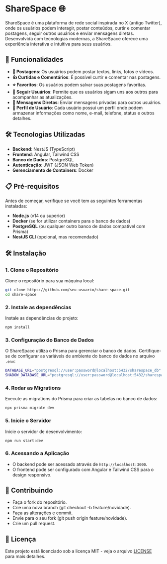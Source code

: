 # ShareSpace 🌐

ShareSpace é uma plataforma de rede social inspirada no X (antigo Twitter), onde os usuários podem interagir, postar conteúdos, curtir e comentar postagens, seguir outros usuários e enviar mensagens diretas. Desenvolvida com tecnologias modernas, a ShareSpace oferece uma experiência interativa e intuitiva para seus usuários.

## 🚀 Funcionalidades

- **📝 Postagens**: Os usuários podem postar textos, links, fotos e vídeos.
- **👍 Curtidas e Comentários**: É possível curtir e comentar nas postagens.
- **⭐ Favoritos**: Os usuários podem salvar suas postagens favoritas.
- **👥 Seguir Usuários**: Permite que os usuários sigam uns aos outros para acompanhar as atualizações.
- **📩 Mensagens Diretas**: Enviar mensagens privadas para outros usuários.
- **👤 Perfil de Usuário**: Cada usuário possui um perfil onde podem armazenar informações como nome, e-mail, telefone, status e outros detalhes.

## 🛠️ Tecnologias Utilizadas

- **Backend**: NestJS (TypeScript)
- **Frontend**: Angular, Tailwind CSS
- **Banco de Dados**: PostgreSQL
- **Autenticação**: JWT (JSON Web Token)
- **Gerenciamento de Containers**: Docker

## 📋 Pré-requisitos

Antes de começar, verifique se você tem as seguintes ferramentas instaladas:

- **Node.js** (v14 ou superior)
- **Docker** (se for utilizar containers para o banco de dados)
- **PostgreSQL** (ou qualquer outro banco de dados compatível com Prisma)
- **NestJS CLI** (opcional, mas recomendado)

## 🛠️ Instalação

### 1. Clone o Repositório

Clone o repositório para sua máquina local:

```bash
git clone https://github.com/seu-usuario/share-space.git
cd share-space
```

### 2. Instale as dependências

Instale as dependências do projeto:
```bash
npm install
```

### 3. Configuração do Banco de Dados

O ShareSpace utiliza o Prisma para gerenciar o banco de dados. Certifique-se de configurar as variáveis de ambiente do banco de dados no arquivo `.env`:

```bash
DATABASE_URL="postgresql://user:password@localhost:5432/sharespace_db"
SHADOW_DATABASE_URL="postgresql://user:password@localhost:5432/sharespace_shadow_db"
```

### 4. Rodar as Migrations

Execute as migrations do Prisma para criar as tabelas no banco de dados:

```bash
npx prisma migrate dev
```

### 5. Inicie o Servidor

Inicie o servidor de desenvolvimento:

```bash
npm run start:dev
```

### 6. Acessando a Aplicação

- O backend pode ser acessado através de `http://localhost:3000`.
- O frontend pode ser configurado com Angular e Tailwind CSS para o design responsivo.

## 🤝 Contribuindo

- Faça o fork do repositório.
- Crie uma nova branch (git checkout -b feature/novidade).
- Faça as alterações e commit.
- Envie para o seu fork (git push origin feature/novidade).
- Crie um pull request.

## 📄 Licença

Este projeto está licenciado sob a licença MIT - veja o arquivo [LICENSE](LICENSE) para mais detalhes.